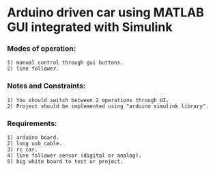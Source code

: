# Arduino driven car using MATLAB GUI integrated with Simulink
### Modes of operation: 
    1) manual control through gui buttons. 
    2) line follower.

### Notes and Constraints:
    1) You should switch between 2 operations through UI. 
    2) Project should be implemented using "arduino simulink library". 

### Requirements: 
    1) arduino board.
    2) long usb cable. 
    3) rc car.
    4) line follower sensor (digital or analog).
    5) big white board to test ur project. 
